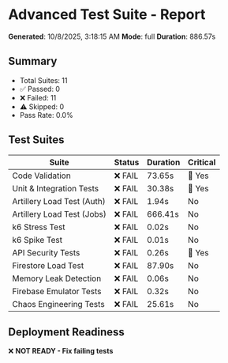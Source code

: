 # Advanced Test Suite - Report

**Generated**: 10/8/2025, 3:18:15 AM
**Mode**: full
**Duration**: 886.57s

## Summary

- Total Suites: 11
- ✅ Passed: 0
- ❌ Failed: 11
- ⚠️  Skipped: 0
- Pass Rate: 0.0%

## Test Suites

| Suite | Status | Duration | Critical |
|-------|--------|----------|----------|
| Code Validation | ❌ FAIL | 73.65s | 🚨 Yes |
| Unit & Integration Tests | ❌ FAIL | 30.38s | 🚨 Yes |
| Artillery Load Test (Auth) | ❌ FAIL | 1.94s | No |
| Artillery Load Test (Jobs) | ❌ FAIL | 666.41s | No |
| k6 Stress Test | ❌ FAIL | 0.02s | No |
| k6 Spike Test | ❌ FAIL | 0.01s | No |
| API Security Tests | ❌ FAIL | 0.26s | 🚨 Yes |
| Firestore Load Test | ❌ FAIL | 87.90s | No |
| Memory Leak Detection | ❌ FAIL | 0.06s | No |
| Firebase Emulator Tests | ❌ FAIL | 0.32s | No |
| Chaos Engineering Tests | ❌ FAIL | 25.61s | No |

## Deployment Readiness

❌ **NOT READY - Fix failing tests**

